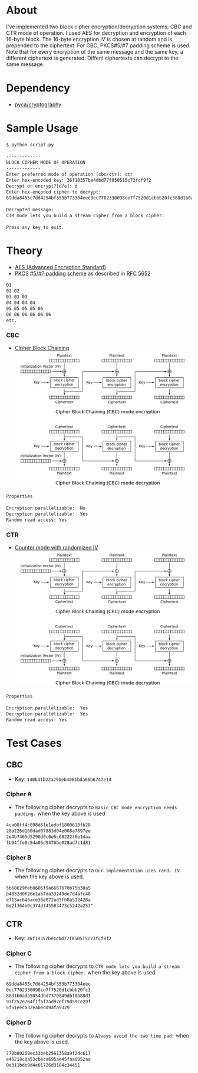 # About
I've implemented two block cipher encryption/decryption systems; CBC and CTR mode of operation. I used AES for  decryption and encryption of each 16-byte block. The 16-byte encryption IV is chosen at random and is prepended to the ciphertext. For CBC, PKCS#5/#7 padding scheme is used. Note that for every encryption of the same message and the same key, a different ciphertext is generated. Diffent ciphertexts can decrypt to the same message.

# Dependency
- [pyca/cryptography](https://cryptography.io/en/latest/)

# Sample Usage
```
$ python script.py

-------------
BLOCK CIPHER MODE OF OPERATION
-------------
Enter preferred mode of operation [cbc/ctr]: ctr
Enter hex-encoded key: 36f18357be4dbd77f050515c73fcf9f2
Decrypt or encrypt?[d/e]: d
Enter hex-encoded cipher to decrypt: 69dda8455c7dd4254bf353b773304eec0ec7702330098ce7f7520d1cbbb20fc388d1b0adb5054dbd7370849dbf0b88d393f252e764f1f5f7ad97ef79d59ce29f5f51eeca32eabedd9afa9329

Decrypted message:
CTR mode lets you build a stream cipher from a block cipher.

Press any key to exit.
```

# Theory

- [AES (Advanced Encryption Standard)](https://en.wikipedia.org/wiki/Advanced_Encryption_Standard)
- [PKCS #5/#7 padding scheme](https://en.wikipedia.org/wiki/Padding_(cryptography)#PKCS#5_and_PKCS#7) as described in [RFC 5652](https://tools.ietf.org/html/rfc5652#section-6.3)
```
01
02 02
03 03 03
04 04 04 04
05 05 05 05 05
06 06 06 06 06 06
etc.
```

### CBC

- [Cipher Block Chaining](https://en.wikipedia.org/wiki/Block_cipher_mode_of_operation#Cipher_Block_Chaining_(CBC))
![Cipher Block Chaining](./img/cbc-diagram.png)

```
Properties

Encryption parallelizable:  No
Decryption parallelizable:  Yes
Random read access: Yes
```

### CTR
- [Counter mode with randomized IV](https://en.wikipedia.org/wiki/Block_cipher_mode_of_operation#Counter_(CTR))
![Cipher Block Chaining](./img/cbc-diagram.png)
```
Properties

Encryption parallelizable:  Yes
Decryption parallelizable:  Yes
Random read access: Yes
```

# Test Cases

## CBC
- Key: `140b41b22a29beb4061bda66b6747e14`

### Cipher A
- The following cipher decrypts to `Basic CBC mode encryption needs padding.`
when the key above is used
```
4ca00ff4c898d61e1edbf1800618fb28
28a226d160dad07883d04e008a7897ee
2e4b7465d5290d0c0e6c6822236e1daa
fb94ffe0c5da05d9476be028ad7c1d81
```

### Cipher B
- The following cipher decrypts to `Our implementation uses rand. IV`
when the key above is used.
```
5b68629feb8606f9a6667670b75b38a5
b4832d0f26e1ab7da33249de7d4afc48
e713ac646ace36e872ad5fb8a512428a
6e21364b0c374df45503473c5242a253"
```

## CTR
- Key: `36f18357be4dbd77f050515c73fcf9f2`

### Cipher C
- The following cipher decrypts to `CTR mode lets you build a stream cipher from a block cipher.`
when the key above is used.
```
69dda8455c7dd4254bf353b773304eec
0ec7702330098ce7f7520d1cbbb20fc3
88d1b0adb5054dbd7370849dbf0b88d3
93f252e764f1f5f7ad97ef79d59ce29f
5f51eeca32eabedd9afa9329
```

### Cipher D
- The following cipher decrypts to `Always avoid the two time pad!`
when the key above is used.
```
770b80259ec33beb2561358a9f2dc617
e46218c0a53cbeca695ae45faa8952aa
0e311bde9d4e01726d3184c34451
```
